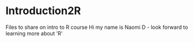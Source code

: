 # Introduction2R
Files to share on intro to R course
Hi my name is Naomi D - look forward to learning more about 'R'
